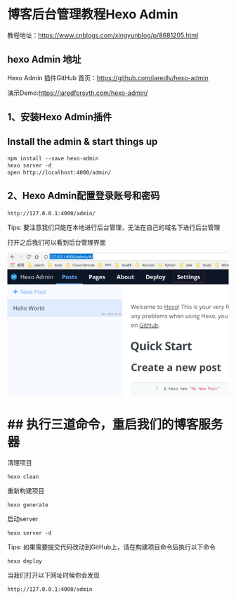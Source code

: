 # 博客后台管理教程Hexo Admin

教程地址：https://www.cnblogs.com/xingyunblog/p/8681205.html

## hexo Admin 地址 
Hexo Admin 插件GitHub 首页：https://github.com/jaredly/hexo-admin

演示Demo:https://jaredforsyth.com/hexo-admin/
## 1、安装Hexo Admin插件

## Install the admin & start things up

```
npm install --save hexo-admin
hexo server -d
open http://localhost:4000/admin/
```

## 2、Hexo Admin配置登录账号和密码

```
http://127.0.0.1:4000/admin/
```

Tips: 要注意我们只能在本地进行后台管理，无法在自己的域名下进行后台管理

打开之后我们可以看到后台管理界面

![](https://github.com/Soros1990/markDownImages/blob/master/201909021627.png?raw=true)

# ## 执行三道命令，重启我们的博客服务器

清理项目

```
hexo clean
```

 重新构建项目

```
hexo generate
```

启动server

```
hexo server -d
```

 Tips: 如果需要提交代码改动到GitHub上，请在构建项目命令后执行以下命令

```
hexo deploy
```

当我们打开以下网址时候你会发现

```
http://127.0.0.1:4000/admin
```